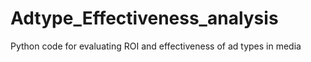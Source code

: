 # Adtype_Effectiveness_analysis
Python code for evaluating ROI and effectiveness of ad types in media
